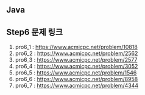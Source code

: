 ## Java
## Step6 문제 링크
1. pro6_1 : https://www.acmicpc.net/problem/10818
2. pro6_2 : https://www.acmicpc.net/problem/2562
3. pro6_3 : https://www.acmicpc.net/problem/2577
4. pro6_4 : https://www.acmicpc.net/problem/3052
5. pro6_5 : https://www.acmicpc.net/problem/1546
6. pro6_6 : https://www.acmicpc.net/problem/8958
7. pro6_7 : https://www.acmicpc.net/problem/4344
